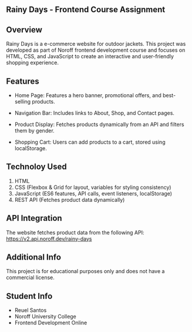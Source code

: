 ## Rainy Days - Frontend Course Assignment

## Overview
Rainy Days is a e-commerce website for outdoor jackets. This project was developed as part of Noroff frontend development course and focuses on HTML, CSS, and JavaScript to create an interactive and user-friendly shopping experience.

## Features

- Home Page: Features a hero banner, promotional offers, and best-selling products.

- Navigation Bar: Includes links to About, Shop, and Contact pages.

- Product Display: Fetches products dynamically from an API and filters them by gender.

- Shopping Cart: Users can add products to a cart, stored using localStorage.

## Technoloy Used

1. HTML
2. CSS (Flexbox & Grid for layout, variables for styling consistency)
3. JavaScript (ES6 features, API calls, event listeners, localStorage)
4. REST API (Fetches product data dynamically)

## API Integration

The website fetches product data from the following API:
https://v2.api.noroff.dev/rainy-days

## Additional Info

This project is for educational purposes only and does not have a commercial license.

## Student Info 

- Reuel Santos 
- Noroff University College
- Frontend Development Online

